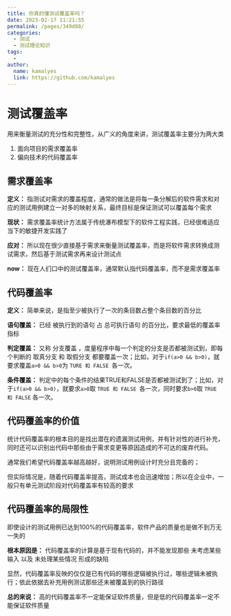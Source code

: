 ```yaml
---
title: 你真的懂测试覆盖率吗？
date: 2023-02-17 11:21:55
permalink: /pages/349d88/
categories:
  - 测试
  - 测试理论知识
tags:
  - 
author: 
  name: kamalyes
  link: https://github.com/kamalyes
---
```

测试覆盖率
=====

用来衡量测试的充分性和完整性，从广义的角度来讲，测试覆盖率主要分为两大类

1. 面向项目的需求覆盖率
2. 偏向技术的代码覆盖率

需求覆盖率
-----

**定义：** 指测试对需求的覆盖程度，通常的做法是将每一条分解后的软件需求和对应的测试用例建立一对多的映射关系，最终目标是保证测试可以覆盖每个需求

**现状：** 需求覆盖率统计方法属于传统瀑布模型下的软件工程实践，已经很难适应当下的敏捷开发实践了

**应对：** 所以现在很少直接基于需求来衡量测试覆盖率，而是将软件需求转换成测试需求，然后基于测试需求再来设计测试点

**now：** 现在人们口中的测试覆盖率，通常默认指代码覆盖率，而不是需求覆盖率

代码覆盖率
-----

**定义：** 简单来说，是指至少被执行了一次的条目数占整个条目数的百分比

**语句覆盖：** 已经 被执行到的语句 占 总可执行语句 的百分比，要求最低的覆盖率指标

**判定覆盖：** 又称 分支覆盖 ，度量程序中每一个判定的分支是否都被测试到，即每个判断的 取真分支 和 取假分支 都要覆盖一次；比如，对于`if(a>0 && b>0)`，就要求覆盖`a>0 && b>0`为 `TURE 和 FALSE `各一次。

**条件覆盖：** 判定中的每个条件的结果TRUE和FALSE是否都被测试到了；比如，对于`if(a>0 && b>0)`，就要求`a>0`取 `TRUE 和 FALSE `各一次，同时要求`b>0`取 `TRUE 和 FALSE` 各一次。

代码覆盖率的价值
--------

统计代码覆盖率的根本目的是找出潜在的遗漏测试用例，并有针对性的进行补充，同时还可以识别出代码中那些由于需求变更等原因造成的不可达的废弃代码。

通常我们希望代码覆盖率越高越好，说明测试用例设计时充分且完备的；

但实际情况是，随着代码覆盖率提高，测试成本也会迅速增加；所以在企业中，一般只有单元测试阶段对代码覆盖率有较高的要求

代码覆盖率的局限性
---------

即使设计的测试用例已达到100%的代码覆盖率，软件产品的质量也是做不到万无一失的

**根本原因是：** 代码覆盖率的计算是基于现有代码的，并不能发现那些 未考虑某些输入 以及 未处理某些情况 形成的缺陷

显然，代码覆盖率反映的仅仅是已有代码的哪些逻辑被执行过，哪些逻辑未被执行；依此依据去补充用例测试那些还未被覆盖到的执行路径

**总的来说：** 高的代码覆盖率不一定能保证软件质量，但是低的代码覆盖率一定不能保证软件质量
